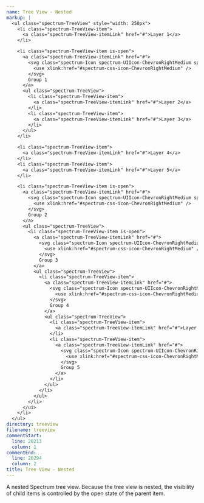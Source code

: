 ```yaml
---
name: Tree View - Nested
markup: |
  <ul class="spectrum-TreeView" style="width: 250px">
    <li class="spectrum-TreeView-item">
      <a class="spectrum-TreeView-itemLink" href="#">Layer 1</a>
    </li>

    <li class="spectrum-TreeView-item is-open">
      <a class="spectrum-TreeView-itemLink" href="#">
        <svg class="spectrum-Icon spectrum-UIIcon-ChevronRightMedium spectrum-TreeView-indicator" focusable="false" aria-hidden="true">
          <use xlink:href="#spectrum-css-icon-ChevronRightMedium" />
        </svg>
        Group 1
      </a>
      <ul class="spectrum-TreeView">
        <li class="spectrum-TreeView-item">
          <a class="spectrum-TreeView-itemLink" href="#">Layer 2</a>
        </li>
        <li class="spectrum-TreeView-item">
          <a class="spectrum-TreeView-itemLink" href="#">Layer 3</a>
        </li>
      </ul>
    </li>

    <li class="spectrum-TreeView-item">
      <a class="spectrum-TreeView-itemLink" href="#">Layer 4</a>
    </li>
    <li class="spectrum-TreeView-item">
      <a class="spectrum-TreeView-itemLink" href="#">Layer 5</a>
    </li>

    <li class="spectrum-TreeView-item is-open">
      <a class="spectrum-TreeView-itemLink" href="#">
        <svg class="spectrum-Icon spectrum-UIIcon-ChevronRightMedium spectrum-TreeView-indicator" focusable="false" aria-hidden="true">
          <use xlink:href="#spectrum-css-icon-ChevronRightMedium" />
        </svg>
        Group 2
      </a>
      <ul class="spectrum-TreeView">
        <li class="spectrum-TreeView-item is-open">
          <a class="spectrum-TreeView-itemLink" href="#">
            <svg class="spectrum-Icon spectrum-UIIcon-ChevronRightMedium spectrum-TreeView-indicator" focusable="false" aria-hidden="true">
              <use xlink:href="#spectrum-css-icon-ChevronRightMedium" />
            </svg>
            Group 3
          </a>
          <ul class="spectrum-TreeView">
            <li class="spectrum-TreeView-item">
              <a class="spectrum-TreeView-itemLink" href="#">
                <svg class="spectrum-Icon spectrum-UIIcon-ChevronRightMedium spectrum-TreeView-indicator" focusable="false" aria-hidden="true">
                  <use xlink:href="#spectrum-css-icon-ChevronRightMedium" />
                </svg>
                Group 4
              </a>
              <ul class="spectrum-TreeView">
                <li class="spectrum-TreeView-item">
                  <a class="spectrum-TreeView-itemLink" href="#">Layer 6</a>
                </li>
                <li class="spectrum-TreeView-item">
                  <a class="spectrum-TreeView-itemLink" href="#">
                    <svg class="spectrum-Icon spectrum-UIIcon-ChevronRightMedium spectrum-TreeView-indicator" focusable="false" aria-hidden="true">
                      <use xlink:href="#spectrum-css-icon-ChevronRightMedium" />
                    </svg>
                    Group 5
                  </a>
                </li>
              </ul>
            </li>
          </ul>
        </li>
      </ui>
    </li>
  </ul>
directory: treeview
filename: treeview
commentStart:
  line: 20213
  column: 1
commentEnd:
  line: 20294
  column: 2
title: Tree View - Nested
---
```

A nested Spectrum tree view.
Because the tree view is nested, the visibility of child items is controlled by the open state of the parent item.
